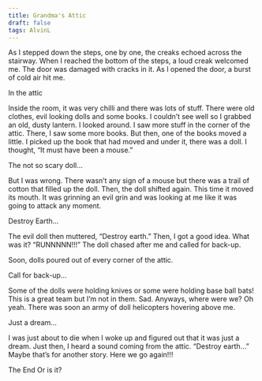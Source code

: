 ```yaml
---
title: Grandma's Attic
draft: false
tags: AlvinL
---
```

 
As I stepped down the steps, one by one, the creaks echoed across the stairway. When I reached the bottom of the steps, a loud creak welcomed me. The door was damaged with cracks in it. As I opened the door, a burst of cold air hit me.

In the attic

Inside the room, it was very chilli and there was lots of stuff. There were old clothes, evil looking dolls and some books. I couldn’t see well so I grabbed an old, dusty lantern. I looked around. I saw more stuff in the corner of the attic. There, I saw some more books. But then, one of the books moved a little. I picked up the book that had moved and under it, there was a doll. I thought, “It must have been a mouse.”

The not so scary doll…

But I was wrong. There wasn’t any sign of a mouse but there was a trail of cotton that filled up the doll. Then, the doll shifted again. This time it moved its mouth. It was grinning an evil grin and was looking at me like it was going to attack any moment.

Destroy Earth…

The evil doll then muttered, “Destroy earth.” Then, I got a good idea. What was it? “RUNNNNN!!!” The doll chased after me and called for back-up.

Soon, dolls poured out of every corner of the attic.

Call for back-up…

Some of the dolls were holding knives or some were holding base ball bats! This is a great team but I’m not in them. Sad. Anyways, where were we? Oh yeah. There was soon an army of doll helicopters hovering above me.

Just a dream…

I was just about to die when I woke up and figured out that it was just a dream. Just then, I heard a sound coming from the attic. “Destroy earth…” Maybe that’s for another story. Here we go again!!!

The End
Or is it? 